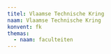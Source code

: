 ```yaml
---
titel: Vlaamse Technische Kring
naam: Vlaamse Technische Kring
konvent: fk
themas:
  - naam: faculteiten
---
```

